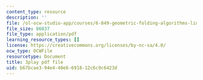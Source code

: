 ```yaml
---
content_type: resource
description: ''
file: /ol-ocw-studio-app/courses/6-849-geometric-folding-algorithms-linkages-origami-polyhedra-fall-2012/b67bcae394e440e6691812c6c9c6423d_ylQ5-9f5KIs.pdf
file_size: 86837
file_type: application/pdf
learning_resource_types: []
license: https://creativecommons.org/licenses/by-nc-sa/4.0/
ocw_type: OCWFile
resourcetype: Document
title: 3play pdf file
uid: b67bcae3-94e4-40e6-6918-12c6c9c6423d
---
```

